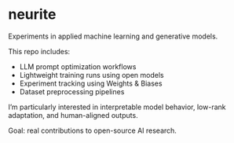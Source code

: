 # neurite
Experiments in applied machine learning and generative models.

This repo includes:
- LLM prompt optimization workflows
- Lightweight training runs using open models
- Experiment tracking using Weights & Biases
- Dataset preprocessing pipelines

I’m particularly interested in interpretable model behavior, low-rank adaptation, and human-aligned outputs.

Goal: real contributions to open-source AI research.
